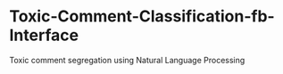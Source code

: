 # Toxic-Comment-Classification-fb-Interface
Toxic comment segregation using Natural Language Processing
